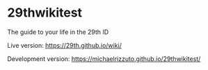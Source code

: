 # 29thwikitest
The guide to your life in the 29th ID

Live version: https://29th.github.io/wiki/

Development version: https://michaelrizzuto.github.io/29thwikitest/
